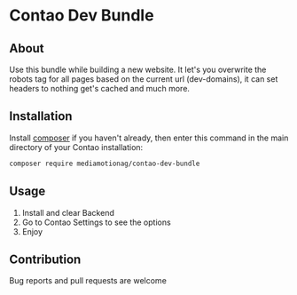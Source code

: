 # Contao Dev Bundle

## About
Use this bundle while building a new website.
It let's you overwrite the robots tag for all pages based on the current url (dev-domains), it can set headers to nothing get's cached and much more.

## Installation
Install [composer](https://getcomposer.org) if you haven't already, then enter this command in the main directory of your Contao installation:
```sh
composer require mediamotionag/contao-dev-bundle
```
## Usage
1. Install and clear Backend
2. Go to Contao Settings to see the options
2. Enjoy

## Contribution
Bug reports and pull requests are welcome
